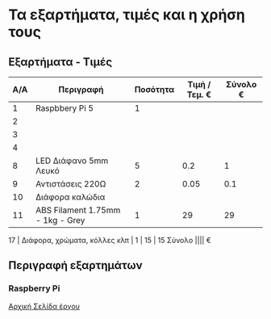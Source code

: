 # Τα εξαρτήματα, τιμές και η χρήση τους

## Εξαρτήματα - Τιμές
A/A   | Περιγραφή               | Ποσότητα  | Τιμή / Τεμ. € | Σύνολο €
------| ------------------------|-----------|---------------|----------
1     | Raspbbery Pi 5          |     1     |          |  
2     | 
3 | 
4 | 
8 | LED Διάφανο 5mm Λευκό | 5 | 0.2 | 1
9 | Αντιστάσεις 220Ω | 2 | 0.05 | 0.1 
10 | Διάφορα καλώδια |  | |
11 | ABS Filament 1.75mm - 1kg - Grey | 1 | 29 | 29

17 | Διάφορα, χρώματα, κόλλες κλπ | 1 | 15 | 15
Σύνολο ||||  €

## Περιγραφή εξαρτημάτων

### Raspberry Pi


[Αρχική Σελίδα έργου][def1]


[def1]: https://github.com/stegiepistimwn/little-helpers
